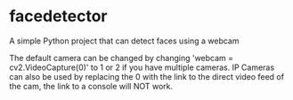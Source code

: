 # facedetector
A simple Python project that can detect faces using a webcam


The default camera can be changed by changing 'webcam = cv2.VideoCapture(0)' to 1 or 2 if you have multiple cameras.
IP Cameras can also be used by replacing the 0 with the link to the direct video feed of the cam, the link to a console will NOT work.
